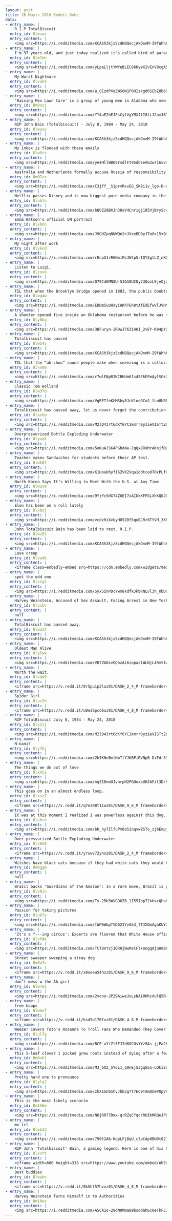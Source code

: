 ```yaml
---
layout: post
title: 26 Mayıs 2018 Reddit Debe
data:
- entry_name: |
    R.I.P TotalBiscuit
  entry_id: 8lwzqs
  entry_content: |
    <img src=https://i.redditmedia.com/KCASh3kjzScdHQQecjAkDnmM-I9fWhhAh6iMr_BOo_o.jpg?s=ec80714a92ab4955a4dc462125dd9706 frameborder=0>
- entry_name: |
    I'm 37 years old, and just today realized it's called bird of paradise because it looks like the left picture, not the right...
  entry_id: 8lw7mh
  entry_content: |
    <img src=https://i.redditmedia.com/yLpaLljtYWYeBLEC86KyeX2vEnV8cgA5is9HvHLFm_8.jpg?s=263d684f7c86fb13747e185ec76e0097 frameborder=0>
- entry_name: |
    My Worst Nightmare
  entry_id: 8lvuk4
  entry_content: |
    <img src=https://i.redditmedia.com/a_8EzdPXqZWS0N1P8HIzkgd0SEbZ8b68zfvZ5gX-bnw.jpg?s=bb8c26a1a49c382633efa1ec6dfd97cb frameborder=0>
- entry_name: |
    'Raising Men Lawn Care' is a group of young men in Alabama who mow the lawns of the elderly and handicapped people, free of charge.
  entry_id: 8m0ozj
  entry_content: |
    <img src=https://i.redditmedia.com/YY4aE2hEJEsCyfVgYMXJfI8lLJ2nm36IBWjylhPJLNo.jpg?s=6cd4b2ec8b3c35ba9050672b4d464494 frameborder=0>
- entry_name: |
    RIP John Bain (Totalbiscuit) - July 8, 1984 - May 24, 2018
  entry_id: 8lwyxy
  entry_content: |
    <img src=https://i.redditmedia.com/KCASh3kjzScdHQQecjAkDnmM-I9fWhhAh6iMr_BOo_o.jpg?s=ec80714a92ab4955a4dc462125dd9706 frameborder=0>
- entry_name: |
    My inbox is flooded with these emails
  entry_id: 8lw8rz
  entry_content: |
    <img src=https://i.redditmedia.com/ye4HllWBD6rsdlFt95dbsemGZw7i6xvmDpgtID_U7T4.jpg?s=cf9f0c7fabc42c1a33c137527874acd2 frameborder=0>
- entry_name: |
    Australia and Netherlands formally accuse Russia of responsibility for downing MH17 passenger jet in 2014
  entry_id: 8m07ar
  entry_content: |
    <img src=https://i.redditmedia.com/C3jff__SjprvRsvEG_SK8i1v_lgo-D-ehYJYwZkUJPg.jpg?s=00a79ca7c70e90b2308c3ae33e4dc8b3 frameborder=0>
- entry_name: |
    Netflix passes Disney and is now biggest pure media company in the world by market value
  entry_id: 8lubln
  entry_content: |
    <img src=https://i.redditmedia.com/bQOZ28BXJn3HsV4Cnrigj185VjBryScvFjULtn-vWS0.jpg?s=b1501ca75c156f848d8e847fdfeccf47 frameborder=0>
- entry_name: |
    Emma Watson's official UN portrait
  entry_id: 8lxbnn
  entry_content: |
    <img src=https://i.redditmedia.com/J9GHZpqNNWQn2nJXzeBD9yJTo8x15xQHdUxE2kIMXCY.jpg?s=980d295ec5950acc0024490cf9588a36 frameborder=0>
- entry_name: |
    My night after work
  entry_id: 8lykod
  entry_content: |
    <img src=https://i.redditmedia.com/rEnpU1rR6HmiMzJWfp5r1QY3gtLZ_nX0cg4QEIJ51UU.jpg?s=f02582e43d8001c3cbb5ec32d04062a6 frameborder=0>
- entry_name: |
    Listen to Luigi.
  entry_id: 8lzxvo
  entry_content: |
    <img src=https://i.redditmedia.com/D79CdKMN8U-5IG18UCUy23QozL9jeOjoTFx6M6eGztA.jpg?s=fc8e9767de05750eeba14accd87f4ffc frameborder=0>
- entry_name: |
    TIL that when the Brooklyn Bridge opened in 1883, the public doubted the stability of the bridge. Six days later, a pedestrian fell, causing a woman to scream, which led to a stampede that killed 12. Public concern was only dispelled a year later when P.T. Barnum marched 21 elephants across it.
  entry_id: 8lwg4w
  entry_content: |
    <img src=https://i.redditmedia.com/EDDm5uUHXyiHKhTGh8tAfEdEfwVlJVHNiVFuy2FL8I4.jpg?s=52cf149976839cb03639c2edd8fba407 frameborder=0>
- entry_name: |
    A shooter opened fire inside an Oklahoma restaurant before he was shot and killed by an armed citizen
  entry_id: 8ly8bq
  entry_content: |
    <img src=https://i.redditmedia.com/3BFuryn-iR9wJ763I4HI_2vEY-K84pYzyIezRTEgur8.jpg?s=761008c498f238ff1d3aaef6d3adae5e frameborder=0>
- entry_name: |
    Totalbiscuit has passed
  entry_id: 8lwz4v
  entry_content: |
    <img src=https://i.redditmedia.com/KCASh3kjzScdHQQecjAkDnmM-I9fWhhAh6iMr_BOo_o.jpg?s=ec80714a92ab4955a4dc462125dd9706 frameborder=0>
- entry_name: |
    TIL that the “ah-choo” sound people make when sneezing is a cultural learned behavior. For example, in the Phillipines they instead say “ha-ching”, the Japanese say “hakashun”, and deaf people don’t add any sounds at all.
  entry_id: 8lxn0m
  entry_content: |
    <img src=https://i.redditmedia.com/r7wlENpRIKCBHUm61s45EkEFmAylSGk3pDGArOm0Tsk.jpg?s=41b98ab4cf77b12c4074bec35826f8a5 frameborder=0>
- entry_name: |
    Classic Tom Holland
  entry_id: 8lw37d
  entry_content: |
    <img src=https://i.redditmedia.com/VgRFTfnKhMSby8JcKloqOCmJ_lLm0hBBi-IV5l8nCSQ.jpg?s=35dae9203b51a7d9970448b5d8f6eb64 frameborder=0>
- entry_name: |
    Totalbiscuit has passed away, let us never forget the contribution he has given this game among many others
  entry_id: 8lxchp
  entry_content: |
    <img src=https://i.redditmedia.com/M2lD43rt6dKY6YC1kmrr0yzieVISTtZauNYIgBbwhVs.jpg?s=65c70f8e7c305f6dcf26609191a314d3 frameborder=0>
- entry_name: |
    Overpressurized Bottle Exploding Underwater
  entry_id: 8lyvek
  entry_content: |
    <img src=https://i.redditmedia.com/5oKuAJSK4PGhd4e-JqQx8RXMrAKnjfDOOFD5eBZvT70.gif?fm=jpg&s=e41d33a6cfcbdec0d7b9887e1ec4a522 frameborder=0>
- entry_name: |
    Teacher makes Sandwiches for students before their AP test.
  entry_id: 8lwk87
  entry_content: |
    <img src=https://i.redditmedia.com/K1HoaUhyfISZVX2Vqa1ddtceO7OxPLfO602MBATmr-c.jpg?s=8cea5ec075bb8f5a87d7d7b57dd872e7 frameborder=0>
- entry_name: |
    North Korea Says It’s Willing to Meet With the U.S. at Any Time
  entry_id: 8lwuv8
  entry_content: |
    <img src=https://i.redditmedia.com/9YzFcSHX74Z6EI7xAIUkKFFGLXhKQKJG27xYJtrWRZ4.jpg?s=184ffc1cafd019e40effb3867242cd4d frameborder=0>
- entry_name: |
    Elon has been on a roll lately
  entry_id: 8lxboj
  entry_content: |
    <img src=https://i.redditmedia.com/vcdzHiXvUyHO5Z0f5quBJRr8TYVH_3X8liy1-1WtnQE.jpg?s=4c8d020023da6d94c613b1b4c81f2825 frameborder=0>
- entry_name: |
    John Totalbiscuit Bain has been laid to rest. R.I.P.
  entry_id: 8lwz8t
  entry_content: |
    <img src=https://i.redditmedia.com/KCASh3kjzScdHQQecjAkDnmM-I9fWhhAh6iMr_BOo_o.jpg?s=ec80714a92ab4955a4dc462125dd9706 frameborder=0>
- entry_name: |
    Lava creep
  entry_id: 8lvadk
  entry_content: |
    <iframe class=embedly-embed src=https://cdn.embedly.com/widgets/media.html?src=https%3A%2F%2Fgfycat.com%2Fifr%2FHighFeistyJerboa&url=https%3A%2F%2Fgfycat.com%2FHighFeistyJerboa&image=https%3A%2F%2Fthumbs.gfycat.com%2FHighFeistyJerboa-size_restricted.gif&key=522baf40bd3911e08d854040d3dc5c07&type=text%2Fhtml&schema=gfycat width=600 height=600 scrolling=no frameborder=0 allowfullscreen></iframe>
- entry_name: |
    spot the odd one
  entry_id: 8lzzgt
  entry_content: |
    <img src=https://i.redditmedia.com/Syx5inPDcYwX8kdfkJkbRNLvl3h_KbDuLVw7fIuba_U.jpg?s=46743db2019c660eb906689e79260c36 frameborder=0>
- entry_name: |
    Harvey Weinstein, Accused of Sex Assault, Facing Arrest in New York
  entry_id: 8lvibv
  entry_content: |
    null
- entry_name: |
    TotalBiscuit has passed away.
  entry_id: 8lwzat
  entry_content: |
    <img src=https://i.redditmedia.com/KCASh3kjzScdHQQecjAkDnmM-I9fWhhAh6iMr_BOo_o.jpg?s=ec80714a92ab4955a4dc462125dd9706 frameborder=0>
- entry_name: |
    Oldest Man Alive
  entry_id: 8ly5wk
  entry_content: |
    <img src=https://i.redditmedia.com/VD7ZAOzvOQhzAi6iopas1WLNjL4RvS1w02-vvWN2cl8.jpg?s=e18cb8f156b1cbb00826e68a998f5afd frameborder=0>
- entry_name: |
    Worth the wait.
  entry_id: 8lvdw9
  entry_content: |
    <iframe src=https://v.redd.it/0r5pu1p2luz01/DASH_2_4_M frameborder=0></iframe>
- entry_name: |
    Spider Girl
  entry_id: 8luc2h
  entry_content: |
    <iframe src=https://v.redd.it/u0e36pcd6uz01/DASH_4_8_M frameborder=0></iframe>
- entry_name: |
    RIP TotalBiscuit July 8, 1984 - May 24, 2018
  entry_id: 8lx11j
  entry_content: |
    <img src=https://i.redditmedia.com/M2lD43rt6dKY6YC1kmrr0yzieVISTtZauNYIgBbwhVs.jpg?s=65c70f8e7c305f6dcf26609191a314d3 frameborder=0>
- entry_name: |
    N-nani?
  entry_id: 8ly7bj
  entry_content: |
    <img src=https://i.redditmedia.com/2bIKNeBmlHmTlYJKBPiRVNpB-DiFdr33HdkSHcznres.jpg?s=d6df66eaf2be8f23a11cf5e5cc958430 frameborder=0>
- entry_name: |
    The things we do out of love
  entry_id: 8lx451
  entry_content: |
    <img src=https://i.redditmedia.com/mqZ10nmUJvnrpH2PGUexbUHJAFil3Dr5qySyDq6wKWg.jpg?s=9a14c6d4c381267b16ad0967615bbd2a frameborder=0>
- entry_name: |
    This goes on in an almost endless loop.
  entry_id: 8lxsz7
  entry_content: |
    <iframe src=https://v.redd.it/q7e308t1iwz01/DASH_9_6_M frameborder=0></iframe>
- entry_name: |
    It was at this moment I realized I was powerless against this dog....
  entry_id: 8lukro
  entry_content: |
    <img src=https://i.redditmedia.com/bK_hy7IlfuPm0a51nqvwZSTo_zj6EmpjJb0CU5PpeB4.jpg?s=3ed21bccb29fa4dbaaba0c1ef0f4d97d frameborder=0>
- entry_name: |
    Over-pressurized Bottle Exploding Underwater
  entry_id: 8lz058
  entry_content: |
    <iframe src=https://v.redd.it/yruwv72yhxz01/DASH_2_4_M frameborder=0></iframe>
- entry_name: |
    Witches have black cats because if they had white cats they would have white cat hair all over their clothes.
  entry_id: 8m0ggm
  entry_content: |
    null
- entry_name: |
    Brazil backs 'Guardians of the Amazon': In a rare move, Brazil is providing armed back-up to indigenous people protecting the world's most threatened tribe from illegal loggers, a decision that campaigners lauded as a landmark in efforts to halt deforestation in the Amazon.
  entry_id: 8lv0jn
  entry_content: |
    <img src=https://i.redditmedia.com/Ty-2Rb3WVGDUZ0_1I55Ibp72kHvcQHsKheaukmxLqxY.jpg?s=412e6b7ce28c0b6009ec66fa0acf9ab2 frameborder=0>
- entry_name: |
    Passion for taking pictures
  entry_id: 8lub7y
  entry_content: |
    <img src=https://i.redditmedia.com/fWP6WbpTVD62IYvGk3_fT3XOmAgaKUYJN9xRs_CZmkQ.jpg?s=6d05933abcf7a3f1cf1e4c7c58541ed4 frameborder=0>
- entry_name: |
    'It's a f---ing circus': Experts are floored that White House officials attended highly classified briefings about the Russia probe
  entry_id: 8lvf4k
  entry_content: |
    <img src=https://i.redditmedia.com/TCT8nYzj1QRHjBwMsCFlknngqAjGU0BFKLJqallz0wk.jpg?s=3ee72154d28d9c8c223db4a36b96501f frameborder=0>
- entry_name: |
    Street sweeper sweeping a stray dog
  entry_id: 8m0v7c
  entry_content: |
    <iframe src=https://v.redd.it/x0oeeu54hzz01/DASH_9_6_M frameborder=0></iframe>
- entry_name: |
    don’t mess w the AA girl
  entry_id: 8lw7ei
  entry_content: |
    <img src=https://i.redditmedia.com/2vono-JPZ9AiweJuLsNAi0HhcdulQ5R-bJ0VbjQ700g.jpg?s=1265e447bd49c564eca07ba21ca0e7b9 frameborder=0>
- entry_name: |
    free boops
  entry_id: 8lwaxf
  entry_content: |
    <iframe src=https://v.redd.it/bsd5b176fvz01/DASH_4_8_M frameborder=0></iframe>
- entry_name: |
    Weezer Covers Toto's Rosanna To Troll Fans Who Demanded They Cover Africa
  entry_id: 8lul7g
  entry_content: |
    <img src=https://i.redditmedia.com/BCP-uYiZt5EJId6OCUsYYz5As-jjPa2kaOHkseIUGek.jpg?s=73e2abd4a477d12c09bbae6cd41cf8c0 frameborder=0>
- entry_name: |
    This 5-leaf clover I picked grew roots instead of dying after a few days like usual
  entry_id: 8m0vkl
  entry_content: |
    <img src=https://i.redditmedia.com/MJ_bO2_SY6L1_q9nEjSJgqG55-uDkiSSKXqHwynOtDo.jpg?s=2b136018999b902b6fea192fe1d324e0 frameborder=0>
- entry_name: |
    Pretty hard one to pronounce
  entry_id: 8lylg2
  entry_content: |
    <img src=https://i.redditmedia.com/zkX1Gnb5hvJhb2gTt7EC9TAmQUePOpVsdAmrr3osmyU.jpg?s=ed4dab49c0bf3d3b8f010b50507f7ac6 frameborder=0>
- entry_name: |
    This is the most likely scenario
  entry_id: 8m156m
  entry_content: |
    <img src=https://i.redditmedia.com/N6jRR77Dmx-qrRZqCfqdrRUIKMRQeJP03tJFAgk4eCs.jpg?s=8cc4853a54e3423d971bc8966055e0f9 frameborder=0>
- entry_name: |
    me_irl
  entry_id: 8lwb13
  entry_content: |
    <img src=https://i.redditmedia.com/790t2Ab-KqpLFjBqU_c7pCAp0BNOt027qW9GMdJUT98.png?s=d41029b2505a678c89811bc442a99ff4 frameborder=0>
- entry_name: |
    RIP John 'Totalbiscuit' Bain, a gaming legend. Here is one of his happiest videos where he gives his first impressions to Warhammer 40k : Space Marine
  entry_id: 8lxctt
  entry_content: |
    <iframe width=600 height=338 src=https://www.youtube.com/embed/nb50aAFiOpM?feature=oembed&enablejsapi=1 frameborder=0 allow=autoplay; encrypted-media allowfullscreen></iframe>
- entry_name: |
    Best buddies
  entry_id: 8lwybo
  entry_content: |
    <iframe src=https://v.redd.it/0k5ht57hvvz01/DASH_4_8_M frameborder=0></iframe>
- entry_name: |
    Harvey Weinstein Turns Himself in to Authorities
  entry_id: 8m10oz
  entry_content: |
    <img src=https://i.redditmedia.com/A5CA1o-29dN9Mma89bsodahGc0eTkFJIltFHQ-TIsWg.jpg?s=c829bbdaa998df3bf9533cacea8c0012 frameborder=0>
---
```

